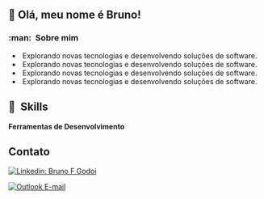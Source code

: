## 👋 Olá, meu nome é <strong>Bruno!</strong>

<h3> :man: &nbsp;Sobre mim </h3>

- &nbsp;Explorando novas tecnologias e desenvolvendo soluções de software.
- &nbsp;Explorando novas tecnologias e desenvolvendo soluções de software.
- &nbsp;Explorando novas tecnologias e desenvolvendo soluções de software.
- &nbsp;Explorando novas tecnologias e desenvolvendo soluções de software.


## :rocket: &nbsp;Skills ##

**Ferramentas de Desenvolvimento**

## Contato ## 

[![Linkedin: Bruno F Godoi](https://img.shields.io/badge/-BRUNOGODOI-blue?style=flat-square&logo=Linkedin&logoColor=white&link=https://www.linkedin.com/in/bruno-feliciano-de-godoi-166a4390)](https://www.linkedin.com/in/bruno-feliciano-de-godoi-166a4390)

[![Outlook E-mail](https://img.shields.io/badge/-brunofgodoi@outlook.com.br-006bed?style=flat-square&logo=Outllok&logoColor=white&link=mailto:brunofgodoi@outlook.com.br)](mailto:brunofgodoi@outlook.com.br)
